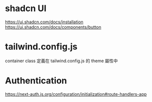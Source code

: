 # shadcn UI
https://ui.shadcn.com/docs/installation  
https://ui.shadcn.com/docs/components/button

# tailwind.config.js
container class 定義在 tailwind.config.js 的 theme 屬性中

# Authentication
https://next-auth.js.org/configuration/initialization#route-handlers-app
